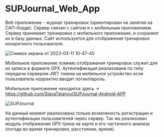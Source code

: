 # SUPJournal_Web_App

Веб-приложение - журнал тренировок (ориентирован на занятия на САП-борде). Сервер связан с сайтом и с мобильным приложением.
Сервер принимает тренировки с мобильного приложения, и сохраняет их в базу данных.
Сайт используется для отображения тренировок конкретного пользователя.

![Снимок экрана от 2023-03-11 10-47-45](https://user-images.githubusercontent.com/107018438/224534226-18cf9fe9-d9ff-4989-a771-90514fa97014.png)

Мобильное приложение помимо отображения тренировок служит для их записи в формате GPX.
Аутентификация реализована по типу передачи сервером JWT токена на мобильное устройство если пользователь корректно вводит логин/пароль.

Мобильное приложение находится здесь -> https://github.com/SlavaTatanov/SUPJournal-Android-APP

![SUPJournal](https://user-images.githubusercontent.com/107018438/220532782-7141da88-1c98-4db1-bf63-f175806c970e.png)

На данный момент реализована только возможность регистрации и аутентификации пользователей через сервер. 
Так же реализован модуль отображения GPX трека на карте и его частичного анализа (погода во время тренировки, расстояние, время).
